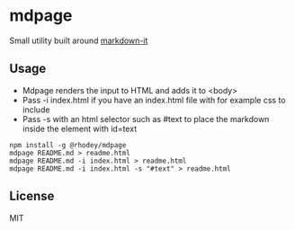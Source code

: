 # mdpage
Small utility built around [markdown-it](https://www.npmjs.com/package/markdown-it)

## Usage
+ Mdpage renders the input to HTML and adds it to \<body\>
+ Pass -i index.html if you have an index.html file with for example css to include
+ Pass -s with an html selector such as #text to place the markdown inside the element with id=text

```
npm install -g @rhodey/mdpage
mdpage README.md > readme.html
mdpage README.md -i index.html > readme.html
mdpage README.md -i index.html -s "#text" > readme.html
```

## License
MIT
